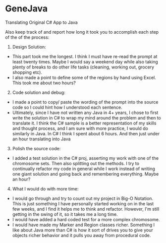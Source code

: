 # GeneJava
Translating Original C# App to Java


Also keep track of and report how long it took you to accomplish each step of the of the process: 
1. Design Solution:
* This part took me the longest. I think I must have re-read the prompt at least twenty times. Maybe I would say a weekend day while also taking plenty of breaks to do other life tasks (cleaning, working out, grocery shopping etc).
* I also made a point to define some of the regions by hand using Excel. This took me about two hours? 
2. Code solution and debug:
* I made a point to copy/ paste the wording of the prompt into the source code so I could hint how I understood each sentence. 
* Ultimately, since I have not written any Java in 4+ years, I chose to first write the solution in C# to wrap my mind around the problem and then to translate it. I think the C# sample is a better representation of my skills and thought process, and I am sure with more practice, I would do similarly in Java. In C# I think I spent about 6 hours. And then just under an hour translating into Java 
3. Polish the source code:
* I added a test solution in the C# proj, asserting my work with one of the chromosome sets. Then also splitting out the methods. I try to continually refactor my code in general while I work instead of writing one giant solution and going back and remembering everything. Maybe an hour? 
4. What I would do with more time:
* I would go through and try to count out my project in Big-O Notation. This is just something I have personally started working on in the last few weeks, and I find it helps me to think and refactor. However, I'm still getting in the swing of it, so it takes me a long time. 
* I would have added a hard coded test for a more complex chromosome. 
* I would have made my Marker and Region classes richer. Something I like about Java more than C# is how it sort of drives you to give your objects richer behavior and it pulls you away from procedural code. 

